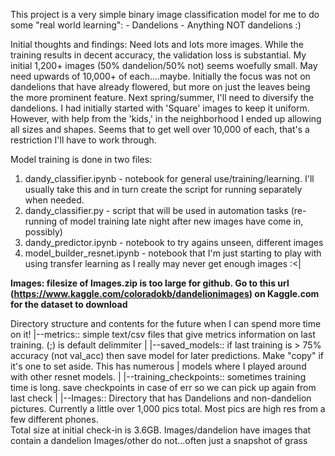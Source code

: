 This project is a very simple binary image classification model for me to do some "real world learning":
    - Dandelions
    - Anything NOT dandelions :)

Initial thoughts and findings:
    Need lots and lots more images. While the training results in decent accuracy, the validation loss is substantial. My initial 1,200+ images (50% dandelion/50% not) seems woefully small. May need upwards of 10,000+ of each....maybe. Initially the focus was not on dandelions that have already flowered, but more on just the leaves being the more prominent feature. Next spring/summer, I'll need to diversify the dandelions.
    I had initially started with 'Square' images to keep it uniform. However, with help from the 'kids,' in the neighborhood I ended up allowing all sizes and shapes. Seems that to get well over 10,000 of each, that's a restriction I'll have to work through.
    
Model training is done in two files:
1. dandy_classifier.ipynb - notebook for general use/training/learning. I'll usually take this and in turn create the script for running separately when needed.
2. dandy_classifier.py - script that will be used in automation tasks (re-running of model training late night after new images have come in, possibly)
3. dandy_predictor.ipynb - notebook to try agains unseen, different images
4. model_builder_resnet.ipynb - notebook that I'm just starting to play with using transfer learning as I really may never get enough images :<|

**Images: filesize of Images.zip is too large for github. Go to this url (https://www.kaggle.com/coloradokb/dandelionimages) on Kaggle.com for the dataset to download**

Directory structure and contents for the future when I can spend more time on it!
|--metrics:: simple text/csv files that give metrics information on last training. (;) is default delimmiter
|
|--saved_models:: if last training is > 75% accuracy (not val_acc) then save model for later predictions. Make "copy" if it's one to set aside. This has numerous
|                 models where I played around with other resnet models.
|
|--training_checkpoints:: sometimes training time is long. save checkpoints in case of err so we can pick up again from last check
|
|--Images:: Directory that has Dandelions and non-dandelion pictures. Currently a little over 1,000 pics total. Most pics are high res from a few different phones.               
            Total size at initial check-in is 3.6GB.
            Images/dandelion have images that contain a dandelion
            Images/other do not...often just a snapshot of grass
